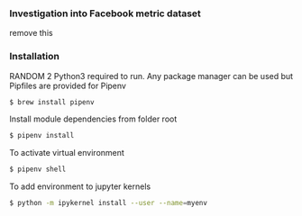 ### Investigation into Facebook metric dataset 
remove this
### Installation
RANDOM 2
Python3 required to run.
Any package manager can be used but Pipfiles are provided for Pipenv

```sh
$ brew install pipenv
```
Install module dependencies from folder root
```sh
$ pipenv install
```
To activate virtual environment
```sh
$ pipenv shell
```

To add environment to jupyter kernels
```sh
$ python -m ipykernel install --user --name=myenv
```
